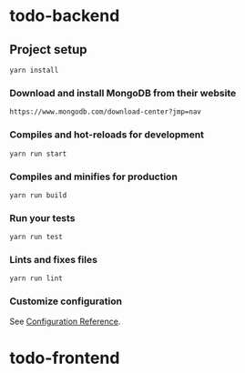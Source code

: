 # todo-backend

## Project setup
```
yarn install
```
### Download and install MongoDB from their website
```
https://www.mongodb.com/download-center?jmp=nav
```


### Compiles and hot-reloads for development
```
yarn run start
```

### Compiles and minifies for production
```
yarn run build
```

### Run your tests
```
yarn run test
```

### Lints and fixes files
```
yarn run lint
```

### Customize configuration
See [Configuration Reference](https://cli.vuejs.org/config/).
# todo-frontend
